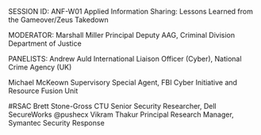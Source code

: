 SESSION ID: ANF-W01
Applied Information Sharing: Lessons Learned from the Gameover/Zeus Takedown

MODERATOR:
Marshall Miller
Principal Deputy AAG, Criminal Division Department of Justice

PANELISTS:
Andrew Auld
International Liaison Officer (Cyber), National Crime Agency (UK)

Michael McKeown
Supervisory Special Agent, FBI Cyber Initiative and Resource Fusion Unit

#RSAC
Brett Stone-Gross
CTU Senior Security Researcher, Dell SecureWorks @pushecx
Vikram Thakur
Principal Research Manager, Symantec Security Response

